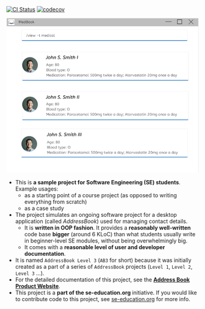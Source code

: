 [![CI Status](https://github.com/AY2122S2-CS2103T-T11-1/tp/actions/workflows/gradle.yml/badge.svg)](https://github.com/AY2122S2-CS2103T-T11-1/tp/actions/workflows/gradle.yml)
[![codecov](https://codecov.io/gh/AY2122S2-CS2103T-T11-1/tp/branch/master/graph/badge.svg?token=2D312VMBNN)](https://codecov.io/gh/AY2122S2-CS2103T-T11-1/tp)

![Ui](docs/images/Ui.png)

* This is **a sample project for Software Engineering (SE) students**.<br>
  Example usages:
  * as a starting point of a course project (as opposed to writing everything from scratch)
  * as a case study
* The project simulates an ongoing software project for a desktop application (called _AddressBook_) used for managing contact details.
  * It is **written in OOP fashion**. It provides a **reasonably well-written** code base **bigger** (around 6 KLoC) than what students usually write in beginner-level SE modules, without being overwhelmingly big.
  * It comes with a **reasonable level of user and developer documentation**.
* It is named `AddressBook Level 3` (`AB3` for short) because it was initially created as a part of a series of `AddressBook` projects (`Level 1`, `Level 2`, `Level 3` ...).
* For the detailed documentation of this project, see the **[Address Book Product Website](https://se-education.org/addressbook-level3)**.
* This project is a **part of the se-education.org** initiative. If you would like to contribute code to this project, see [se-education.org](https://se-education.org#https://se-education.org/#contributing) for more info.
